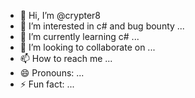 - 👋 Hi, I’m @crypter8
- 👀 I’m interested in c# and bug bounty ...
- 🌱 I’m currently learning  c# ...
- 💞️ I’m looking to collaborate on ...
- 📫 How to reach me ...
- 😄 Pronouns: ...
- ⚡ Fun fact: ...

<!---
crypter8/crypter8 is a ✨ special ✨ repository because its `README.md` (this file) appears on your GitHub profile.
You can click the Preview link to take a look at your changes.
--->
